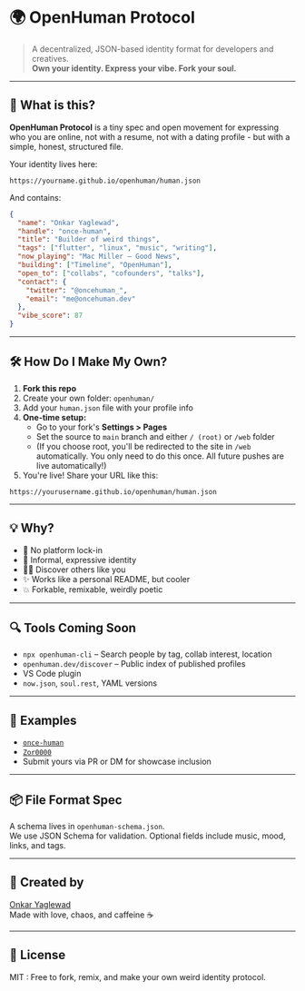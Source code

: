 # 🌍 OpenHuman Protocol

> A decentralized, JSON-based identity format for developers and creatives.  
> **Own your identity. Express your vibe. Fork your soul.**

---

## 🤔 What is this?

**OpenHuman Protocol** is a tiny spec and open movement for expressing who you are online, not with a resume, not with a dating profile - but with a simple, honest, structured file.

Your identity lives here:

```
https://yourname.github.io/openhuman/human.json
```

And contains:

```json
{
  "name": "Onkar Yaglewad",
  "handle": "once-human",
  "title": "Builder of weird things",
  "tags": ["flutter", "linux", "music", "writing"],
  "now_playing": "Mac Miller – Good News",
  "building": ["Timeline", "OpenHuman"],
  "open_to": ["collabs", "cofounders", "talks"],
  "contact": {
    "twitter": "@oncehuman_",
    "email": "me@oncehuman.dev"
  },
  "vibe_score": 87
}
```

---

## 🛠 How Do I Make My Own?

1. **Fork this repo**
2. Create your own folder: `openhuman/`
3. Add your `human.json` file with your profile info
4. **One-time setup:**
   - Go to your fork's **Settings > Pages**
   - Set the source to `main` branch and either `/ (root)` or `/web` folder
   - (If you choose root, you'll be redirected to the site in `/web` automatically. You only need to do this once. All future pushes are live automatically!)
5. You're live! Share your URL like this:

```
https://yourusername.github.io/openhuman/human.json
```

---

## 💡 Why?

- 🔗 No platform lock-in
- 💬 Informal, expressive identity
- 🧑‍🚀 Discover others like you
- ✨ Works like a personal README, but cooler
- 💥 Forkable, remixable, weirdly poetic

---

## 🔍 Tools Coming Soon

- `npx openhuman-cli` – Search people by tag, collab interest, location
- `openhuman.dev/discover` – Public index of published profiles
- VS Code plugin
- `now.json`, `soul.rest`, YAML versions

---

## 🧪 Examples

- [`once-human`](https://once-human.github.io/openhuman/human.json)
- [`Zor0000`](https://Zor0000.github.io/openhuman/human.json)
- Submit yours via PR or DM for showcase inclusion

---

## 📦 File Format Spec

A schema lives in `openhuman-schema.json`.  
We use JSON Schema for validation. Optional fields include music, mood, links, and tags.

---

## 🧠 Created by

[Onkar Yaglewad](https://github.com/once-human)  
Made with love, chaos, and caffeine ☕  

---

## 📜 License

MIT : Free to fork, remix, and make your own weird identity protocol.
